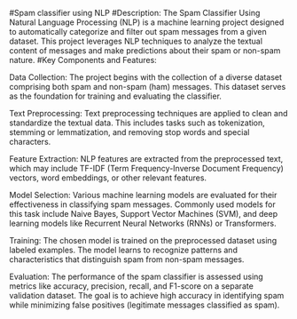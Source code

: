 #Spam classifier using NLP
#Description:
The Spam Classifier Using Natural Language Processing (NLP) is a machine learning project designed to automatically categorize and filter out spam messages from a given dataset. This project leverages NLP techniques to analyze the textual content of messages and make predictions about their spam or non-spam nature.
#Key Components and Features:

Data Collection: The project begins with the collection of a diverse dataset comprising both spam and non-spam (ham) messages. This dataset serves as the foundation for training and evaluating the classifier.

Text Preprocessing: Text preprocessing techniques are applied to clean and standardize the textual data. This includes tasks such as tokenization, stemming or lemmatization, and removing stop words and special characters.

Feature Extraction: NLP features are extracted from the preprocessed text, which may include TF-IDF (Term Frequency-Inverse Document Frequency) vectors, word embeddings, or other relevant features.

Model Selection: Various machine learning models are evaluated for their effectiveness in classifying spam messages. Commonly used models for this task include Naive Bayes, Support Vector Machines (SVM), and deep learning models like Recurrent Neural Networks (RNNs) or Transformers.

Training: The chosen model is trained on the preprocessed dataset using labeled examples. The model learns to recognize patterns and characteristics that distinguish spam from non-spam messages.

Evaluation: The performance of the spam classifier is assessed using metrics like accuracy, precision, recall, and F1-score on a separate validation dataset. The goal is to achieve high accuracy in identifying spam while minimizing false positives (legitimate messages classified as spam).

